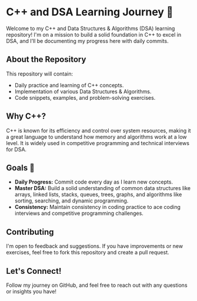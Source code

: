 # C++ and DSA Learning Journey 🚀

Welcome to my C++ and Data Structures & Algorithms (DSA) learning repository! I'm on a mission to build a solid foundation in C++ to excel in DSA, and I’ll be documenting my progress here with daily commits. 

## About the Repository
This repository will contain:
- Daily practice and learning of C++ concepts.
- Implementation of various Data Structures & Algorithms.
- Code snippets, examples, and problem-solving exercises.

## Why C++?
C++ is known for its efficiency and control over system resources, making it a great language to understand how memory and algorithms work at a low level. It is widely used in competitive programming and technical interviews for DSA.

## Goals 🎯
- **Daily Progress:** Commit code every day as I learn new concepts.
- **Master DSA:** Build a solid understanding of common data structures like arrays, linked lists, stacks, queues, trees, graphs, and algorithms like sorting, searching, and dynamic programming.
- **Consistency:** Maintain consistency in coding practice to ace coding interviews and competitive programming challenges.

## Contributing
I'm open to feedback and suggestions. If you have improvements or new exercises, feel free to fork this repository and create a pull request.

## Let's Connect!
Follow my journey on GitHub, and feel free to reach out with any questions or insights you have!

